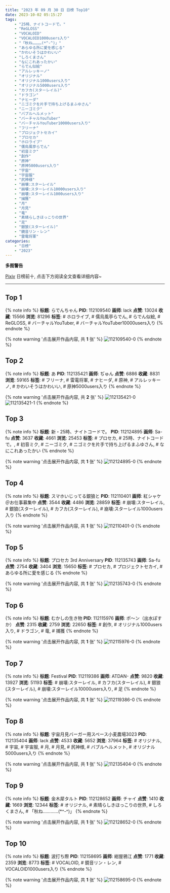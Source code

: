 ```yaml
---
title: "2023 年 09 月 30 日 日榜 Top10"
date: 2023-10-02 05:15:27
tags:
    - "25時、ナイトコードで。"
    - "ReGLOSS"
    - "VOCALOID"
    - "VOCALOID1000users入り"
    - "「秋ね…………(*^-^)」"
    - "あらゆる所に愛を感じる"
    - "かわいそうはかわいい"
    - "しろくまさん"
    - "なにこれあったかい"
    - "らでん似絵"
    - "アルレッキーノ"
    - "オリジナル"
    - "オリジナル1000users入り"
    - "オリジナル5000users入り"
    - "カフカ(スターレイル)"
    - "ドラゴン"
    - "ナヒーダ"
    - "ニゴミクを片手で持ち上げるまふゆさん"
    - "ニーゴミク"
    - "バブルヘルメット"
    - "バーチャルYouTuber"
    - "バーチャルYouTuber10000users入り"
    - "フリーナ"
    - "プロジェクトセカイ"
    - "プロセカ"
    - "ホロライブ"
    - "儒烏風亭らでん"
    - "初音ミク"
    - "創作"
    - "原神"
    - "原神5000users入り"
    - "宇宙"
    - "宇宙服"
    - "尻神様"
    - "崩壊:スターレイル"
    - "崩壊:スターレイル10000users入り"
    - "崩壊:スターレイル1000users入り"
    - "捕獲"
    - "月"
    - "月見"
    - "竜"
    - "素晴らしきほっこりの世界"
    - "足"
    - "銀狼(スターレイル)"
    - "鏡音リン・レン"
    - "雷電将軍"
categories:
    - "日榜"
    - "2023"
---
```


<i class="fa fa-triangle-exclamation"></i>**多图警告**<i class="fa fa-triangle-exclamation"></i>

[Pixiv](https://www.pixiv.net/) 日榜前十, 点击下方阅读全文查看详细内容~

<!-- more -->

---

## Top 1

{% note info %}
**标题**: らでんちゃん
**PID**: 112109540 **画师**: lack
**点赞**: 13024 **收藏**: 15566 **浏览**: 81296
**标签**: # ホロライブ, # 儒烏風亭らでん, # らでん似絵, # ReGLOSS, # バーチャルYouTuber, # バーチャルYouTuber10000users入り
{% endnote %}

{% note warning '点击展开作品内容, 共 **1** 张' %}
![112109540-0](https://i.pixiv.re/img-original/img/2023/09/29/00/00/13/112109540_p0.png)
{% endnote %}

## Top 2

{% note info %}
**标题**: あ
**PID**: 112135421 **画师**: ぢゅん
**点赞**: 6886 **收藏**: 8831 **浏览**: 59165
**标签**: # フリーナ, # 雷電将軍, # ナヒーダ, # 原神, # アルレッキーノ, # かわいそうはかわいい, # 原神5000users入り
{% endnote %}

{% note warning '点击展开作品内容, 共 **2** 张' %}
![112135421-0](https://i.pixiv.re/img-original/img/2023/09/30/00/00/33/112135421_p0.jpg)
![112135421-1](https://i.pixiv.re/img-original/img/2023/09/30/00/00/33/112135421_p1.jpg)
{% endnote %}

## Top 3

{% note info %}
**标题**: 新・25時、ナイトコードで。
**PID**: 112124895 **画师**: Sa-fu
**点赞**: 3637 **收藏**: 4661 **浏览**: 25453
**标签**: # プロセカ, # 25時、ナイトコードで。, # 初音ミク, # ニーゴミク, # ニゴミクを片手で持ち上げるまふゆさん, # なにこれあったかい
{% endnote %}

{% note warning '点击展开作品内容, 共 **1** 张' %}
![112124895-0](https://i.pixiv.re/img-original/img/2023/09/29/18/03/53/112124895_p0.jpg)
{% endnote %}

## Top 4

{% note info %}
**标题**: スマホいじってる銀狼と
**PID**: 112110401 **画师**: 紅シャケ＠お仕事募集中
**点赞**: 3544 **收藏**: 4486 **浏览**: 28859
**标签**: # 崩壊:スターレイル, # 銀狼(スターレイル), # カフカ(スターレイル), # 崩壊:スターレイル1000users入り
{% endnote %}

{% note warning '点击展开作品内容, 共 **1** 张' %}
![112110401-0](https://i.pixiv.re/img-original/img/2023/09/29/00/22/16/112110401_p0.jpg)
{% endnote %}

## Top 5

{% note info %}
**标题**: プロセカ 3rd Anniversary
**PID**: 112135743 **画师**: Sa-fu
**点赞**: 2754 **收藏**: 3404 **浏览**: 15650
**标签**: # プロセカ, # プロジェクトセカイ, # あらゆる所に愛を感じる
{% endnote %}

{% note warning '点击展开作品内容, 共 **1** 张' %}
![112135743-0](https://i.pixiv.re/img-original/img/2023/09/30/00/03/42/112135743_p0.jpg)
{% endnote %}

## Top 6

{% note info %}
**标题**: むかしの生き物
**PID**: 112115976 **画师**: ポ～ン（出水ぽすか）
**点赞**: 2315 **收藏**: 2759 **浏览**: 22650
**标签**: # 創作, # オリジナル1000users入り, # ドラゴン, # 竜, # 捕獲
{% endnote %}

{% note warning '点击展开作品内容, 共 **1** 张' %}
![112115976-0](https://i.pixiv.re/img-original/img/2023/09/29/07/30/01/112115976_p0.jpg)
{% endnote %}

## Top 7

{% note info %}
**标题**: Festival
**PID**: 112119386 **画师**: ATDAN-
**点赞**: 9820 **收藏**: 13927 **浏览**: 51193
**标签**: # 崩壊:スターレイル, # カフカ(スターレイル), # 銀狼(スターレイル), # 崩壊:スターレイル10000users入り, # 足
{% endnote %}

{% note warning '点击展开作品内容, 共 **1** 张' %}
![112119386-0](https://i.pixiv.re/img-original/img/2023/09/29/13/04/42/112119386_p0.jpg)
{% endnote %}

## Top 8

{% note info %}
**标题**: 宇宙月見バーガー用スペース小麦農場3023
**PID**: 112135404 **画师**: lack
**点赞**: 4533 **收藏**: 5652 **浏览**: 37964
**标签**: # オリジナル, # 宇宙, # 宇宙服, # 月, # 月見, # 尻神様, # バブルヘルメット, # オリジナル5000users入り
{% endnote %}

{% note warning '点击展开作品内容, 共 **1** 张' %}
![112135404-0](https://i.pixiv.re/img-original/img/2023/09/30/00/00/29/112135404_p0.png)
{% endnote %}

## Top 9

{% note info %}
**标题**: 金木犀タルト
**PID**: 112128652 **画师**: チャイ
**点赞**: 1410 **收藏**: 1669 **浏览**: 12344
**标签**: # オリジナル, # 素晴らしきほっこりの世界, # しろくまさん, # 「秋ね…………(*^-^)」
{% endnote %}

{% note warning '点击展开作品内容, 共 **1** 张' %}
![112128652-0](https://i.pixiv.re/img-original/img/2023/09/29/20/30/00/112128652_p0.png)
{% endnote %}

## Top 10

{% note info %}
**标题**: 波打ち際
**PID**: 112158695 **画师**: 紺屋鴉江
**点赞**: 1771 **收藏**: 2359 **浏览**: 8773
**标签**: # VOCALOID, # 鏡音リン・レン, # VOCALOID1000users入り
{% endnote %}

{% note warning '点击展开作品内容, 共 **1** 张' %}
![112158695-0](https://i.pixiv.re/img-original/img/2023/09/30/20/36/44/112158695_p0.jpg)
{% endnote %}
